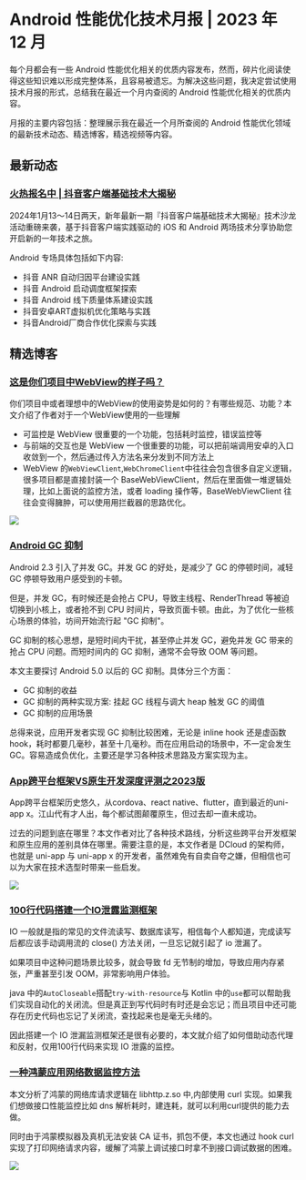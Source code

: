 # Android 性能优化技术月报 | 2023 年 12 月
每个月都会有一些 Android 性能优化相关的优质内容发布，然而，碎片化阅读使得这些知识难以形成完整体系，且容易被遗忘。为解决这些问题，我决定尝试使用技术月报的形式，总结我在最近一个月内查阅的 Android 性能优化相关的优质内容。

月报的主要内容包括：整理展示我在最近一个月所查阅的 Android 性能优化领域的最新技术动态、精选博客，精选视频等内容。

## 最新动态
### [火热报名中 | 抖音客户端基础技术大揭秘](https://juejin.cn/post/7319700830075600932)
2024年1月13～14日两天，新年最新一期『抖音客户端基础技术大揭秘』技术沙龙活动重磅来袭，基于抖音客户端实践驱动的 iOS 和 Android 两场技术分享协助您开启新的一年技术之旅。

Android 专场具体包括如下内容:

- 抖音 ANR 自动归因平台建设实践
- 抖音 Android 启动调度框架探索
- 抖音 Android 线下质量体系建设实践
- 抖音安卓ART虚拟机优化策略与实践
- 抖音Android厂商合作优化探索与实践

## 精选博客
### [这是你们项目中WebView的样子吗？](https://juejin.cn/post/7316202809383321609)
你们项目中或者理想中的WebView的使用姿势是如何的？有哪些规范、功能？本文介绍了作者对于一个WebView使用的一些理解

- 可监控是 WebView 很重要的一个功能，包括耗时监控，错误监控等
- 与前端的交互也是 WebView 一个很重要的功能，可以把前端调用安卓的入口收敛到一个，然后通过传入方法名来分发到不同方法上
- WebView 的`WebViewClient`,`WebChromeClient`中往往会包含很多自定义逻辑，很多项目都是直接封装一个 BaseWebViewClient，然后在里面做一堆逻辑处理，比如上面说的监控方法，或者 loading 操作等，BaseWebViewClient 往往会变得臃肿，可以使用用拦截器的思路优化。

![](https://raw.gitmirror.com/RicardoJiang/resource/main/2024/january/p2.jpg)

### [Android GC 抑制](https://juejin.cn/post/7291834381314916404)
Android 2.3 引入了并发 GC。并发 GC 的好处，是减少了 GC 的停顿时间，减轻 GC 停顿导致用户感受到的卡顿。

但是，并发 GC，有时候还是会抢占 CPU，导致主线程、RenderThread 等被迫切换到小核上，或者抢不到 CPU 时间片，导致页面卡顿。由此，为了优化一些核心场景的体验，坊间开始流行起 "GC 抑制"。

GC 抑制的核心思想，是短时间内干扰，甚至停止并发 GC，避免并发 GC 带来的抢占 CPU 问题。而短时间内的 GC 抑制，通常不会导致 OOM 等问题。

本文主要探讨 Android 5.0 以后的 GC 抑制。具体分三个方面：

- GC 抑制的收益
- GC 抑制的两种实现方案: 挂起 GC 线程与调大 heap 触发 GC 的阈值
- GC 抑制的应用场景

总得来说，应用开发者实现 GC 抑制比较困难，无论是 inline hook 还是虚函数 hook，耗时都要几毫秒，甚至十几毫秒。而在应用启动的场景中，不一定会发生 GC。容易造成负优化，主要还是学习各种技术思路及方案实现为主。

### [App跨平台框架VS原生开发深度评测之2023版](https://juejin.cn/post/7317091780826497075)
App跨平台框架历史悠久，从cordova、react native、flutter，直到最近的uni-app x。江山代有才人出，每个都试图颠覆原生，但过去却一直未成功。

过去的问题到底在哪里？本文作者对比了各种技术路线，分析这些跨平台开发框架和原生应用的差别具体在哪里。需要注意的是，本文作者是 DCloud 的架构师，也就是 uni-app 与 uni-app x
的开发者，虽然难免有自卖自夸之嫌，但相信也可以为大家在技术选型时带来一些启发。

![](https://raw.gitmirror.com/RicardoJiang/resource/main/2024/january/p3.png)

### [100行代码搭建一个IO泄露监测框架](https://juejin.cn/post/7217436082145558585)
IO 一般就是指的常见的文件流读写、数据库读写，相信每个人都知道，完成读写后都应该手动调用流的 close() 方法关闭，一旦忘记就引起了 io 泄漏了。

如果项目中这种问题场景比较多，就会导致 fd 无节制的增加，导致应用内存紧张，严重甚至引发 OOM，非常影响用户体验。

java 中的`AutoCloseable`搭配`try-with-resource`与 Kotlin 中的`use`都可以帮助我们实现自动化的关闭流。但是真正到写代码时有时还是会忘记；而且项目中还可能存在历史代码也忘记了关闭流，查找起来也是毫无头绪的。

因此搭建一个 IO 泄漏监测框架还是很有必要的，本文就介绍了如何借助动态代理和反射，仅用100行代码来实现 IO 泄露的监控。

### [一种鸿蒙应用网络数据监控方法](https://juejin.cn/post/7317104726767665206)
本文分析了鸿蒙的网络库请求逻辑在 libhttp.z.so 中,内部使用 curl 实现。如果我们想做接口性能监控比如 dns 解析耗时，建连耗，就可以利用curl提供的能力去做。

同时由于鸿蒙模拟器及真机无法安装 CA 证书，抓包不便，本文也通过 hook curl 实现了打印网络请求内容，缓解了鸿蒙上调试接口时拿不到接口调试数据的困难。

![](https://raw.gitmirror.com/RicardoJiang/resource/main/2024/january/p1.jpg)

